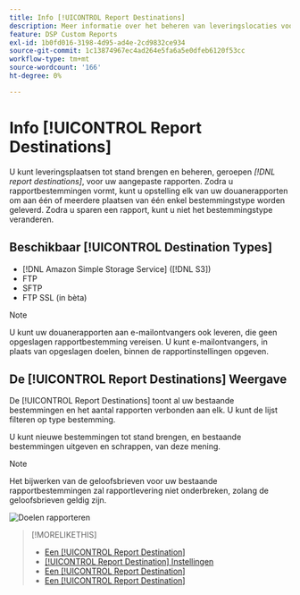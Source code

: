 ```yaml
---
title: Info [!UICONTROL Report Destinations]
description: Meer informatie over het beheren van leveringslocaties voor uw aangepaste rapporten.
feature: DSP Custom Reports
exl-id: 1b0fd016-3198-4d95-ad4e-2cd9832ce934
source-git-commit: 1c13874967ec4ad264e5fa6a5e0dfeb6120f53cc
workflow-type: tm+mt
source-wordcount: '166'
ht-degree: 0%

---
```


# Info [!UICONTROL Report Destinations]

U kunt leveringsplaatsen tot stand brengen en beheren, geroepen *[!DNL report destinations]*, voor uw aangepaste rapporten. Zodra u rapportbestemmingen vormt, kunt u opstelling elk van uw douanerapporten om aan één of meerdere plaatsen van één enkel bestemmingstype worden geleverd. Zodra u sparen een rapport, kunt u niet het bestemmingstype veranderen.

## Beschikbaar [!UICONTROL Destination Types]

* [!DNL Amazon Simple Storage Service] ([!DNL S3])
* FTP
* SFTP
* FTP SSL (in bèta)

>[!NOTE]
>
> U kunt uw douanerapporten aan e-mailontvangers ook leveren, die geen opgeslagen rapportbestemming vereisen. U kunt e-mailontvangers, in plaats van opgeslagen doelen, binnen de rapportinstellingen opgeven.

## De [!UICONTROL Report Destinations] Weergave

De [!UICONTROL Report Destinations] toont al uw bestaande bestemmingen en het aantal rapporten verbonden aan elk. U kunt de lijst filteren op type bestemming.

U kunt nieuwe bestemmingen tot stand brengen, en bestaande bestemmingen uitgeven en schrappen, van deze mening.

>[!NOTE]
>
>Het bijwerken van de geloofsbrieven voor uw bestaande rapportbestemmingen zal rapportlevering niet onderbreken, zolang de geloofsbrieven geldig zijn.

![Doelen rapporteren](/help/dsp/assets/report-destinations.png)

>[!MORELIKETHIS]
>
>* [Een [!UICONTROL Report Destination]](/help/dsp/reports/report-destinations/report-destination-create.md)
>* [[!UICONTROL Report Destination] Instellingen](/help/dsp/reports/report-destinations/report-destination-settings.md)
>* [Een [!UICONTROL Report Destination]](/help/dsp/reports/report-destinations/report-destination-edit.md)
>* [Een [!UICONTROL Report Destination]](/help/dsp/reports/report-destinations/report-destination-delete.md)

